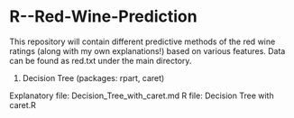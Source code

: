 # R--Red-Wine-Prediction

This repository will contain different predictive methods of the red wine ratings (along with my own explanations!) based on various features. Data can be found as red.txt under the main directory.

1. Decision Tree (packages: rpart, caret)

Explanatory file: Decision_Tree_with_caret.md
R file: Decision Tree with caret.R

